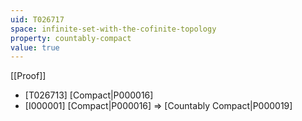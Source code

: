 ```yaml
---
uid: T026717
space: infinite-set-with-the-cofinite-topology
property: countably-compact
value: true
---
```

[[Proof]]

* [T026713] [Compact|P000016]
* [I000001] [Compact|P000016] => [Countably Compact|P000019]

